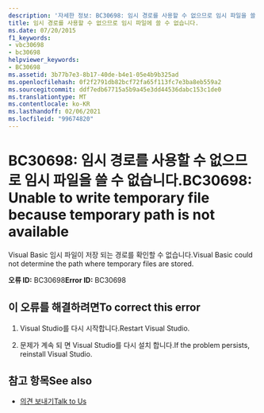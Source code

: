 ```yaml
---
description: '자세한 정보: BC30698: 임시 경로를 사용할 수 없으므로 임시 파일을 쓸 수 없습니다.'
title: 임시 경로를 사용할 수 없으므로 임시 파일에 쓸 수 없습니다.
ms.date: 07/20/2015
f1_keywords:
- vbc30698
- bc30698
helpviewer_keywords:
- BC30698
ms.assetid: 3b77b7e3-8b17-40de-b4e1-05e4b9b325ad
ms.openlocfilehash: 0f2f2791db82bcf72fa65f113fc7e3ba8eb559a2
ms.sourcegitcommit: ddf7edb67715a5b9a45e3dd44536dabc153c1de0
ms.translationtype: MT
ms.contentlocale: ko-KR
ms.lasthandoff: 02/06/2021
ms.locfileid: "99674820"
---
```

# <a name="bc30698-unable-to-write-temporary-file-because-temporary-path-is-not-available"></a><span data-ttu-id="3d6c4-103">BC30698: 임시 경로를 사용할 수 없으므로 임시 파일을 쓸 수 없습니다.</span><span class="sxs-lookup"><span data-stu-id="3d6c4-103">BC30698: Unable to write temporary file because temporary path is not available</span></span>

<span data-ttu-id="3d6c4-104">Visual Basic 임시 파일이 저장 되는 경로를 확인할 수 없습니다.</span><span class="sxs-lookup"><span data-stu-id="3d6c4-104">Visual Basic could not determine the path where temporary files are stored.</span></span>

 <span data-ttu-id="3d6c4-105">**오류 ID:** BC30698</span><span class="sxs-lookup"><span data-stu-id="3d6c4-105">**Error ID:** BC30698</span></span>

## <a name="to-correct-this-error"></a><span data-ttu-id="3d6c4-106">이 오류를 해결하려면</span><span class="sxs-lookup"><span data-stu-id="3d6c4-106">To correct this error</span></span>

1. <span data-ttu-id="3d6c4-107">Visual Studio를 다시 시작합니다.</span><span class="sxs-lookup"><span data-stu-id="3d6c4-107">Restart Visual Studio.</span></span>

2. <span data-ttu-id="3d6c4-108">문제가 계속 되 면 Visual Studio를 다시 설치 합니다.</span><span class="sxs-lookup"><span data-stu-id="3d6c4-108">If the problem persists, reinstall Visual Studio.</span></span>

## <a name="see-also"></a><span data-ttu-id="3d6c4-109">참고 항목</span><span class="sxs-lookup"><span data-stu-id="3d6c4-109">See also</span></span>

- [<span data-ttu-id="3d6c4-110">의견 보내기</span><span class="sxs-lookup"><span data-stu-id="3d6c4-110">Talk to Us</span></span>](/visualstudio/ide/feedback-options)
